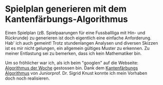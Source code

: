 <h1>Spielplan generieren mit dem Kantenfärbungs-Algorithmus</h1>

Einen Spielplan (zB. Spielpaarungen für eine Fussballliga mit Hin- und Rückrunde) zu generieren ist doch eigentlich eine einfache Anforderung. Hab' ich auch gemeint! Trotz 
stundenlangen Analysen und diversen Skizzen ist es mir nicht gelungen, 
ein allgemein gültiges Muster zu erkennen. Zu meiner Entlastung sei zu 
bemerken, dass ich kein Mathematiker bin.

Um so fröhlicher war ich, als ich beim "googlen" auf die Webseite: <a href="http://www-i1.informatik.rwth-aachen.de/%7Ealgorithmus/liste.php" onclick="window.open(this.href); return false;">Algorithmus der Woche</a> gestossen bin. Dank dem <a href="http://www-i1.informatik.rwth-aachen.de/%7Ealgorithmus/algo36.php" onclick="window.open(this.href); return false;">Kantenfärbungs Algorithmus</a> von Juniorprof. Dr. Sigrid Knust konnte ich mein Vorhaben doch noch realisieren.




